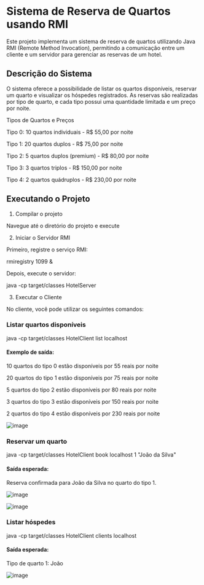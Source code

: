 #   Sistema de Reserva de Quartos usando RMI

Este projeto implementa um sistema de reserva de quartos utilizando Java RMI (Remote Method Invocation), permitindo a comunicação entre um cliente e um servidor para gerenciar as reservas de um hotel.

## Descrição do Sistema

O sistema oferece a possibilidade de listar os quartos disponíveis, reservar um quarto e visualizar os hóspedes registrados. As reservas são realizadas por tipo de quarto, e cada tipo possui uma quantidade limitada e um preço por noite.

Tipos de Quartos e Preços

Tipo 0: 10 quartos individuais - R$ 55,00 por noite

Tipo 1: 20 quartos duplos - R$ 75,00 por noite

Tipo 2: 5 quartos duplos (premium) - R$ 80,00 por noite

Tipo 3: 3 quartos triplos - R$ 150,00 por noite

Tipo 4: 2 quartos quádruplos - R$ 230,00 por noite



## Executando o Projeto

1. Compilar o projeto

Navegue até o diretório do projeto e execute

2. Iniciar o Servidor RMI

Primeiro, registre o serviço RMI:

rmiregistry 1099 &

Depois, execute o servidor:

java -cp target/classes HotelServer

3. Executar o Cliente

No cliente, você pode utilizar os seguintes comandos:


### Listar quartos disponíveis

java -cp target/classes HotelClient list localhost

#### Exemplo de saída:

10 quartos do tipo 0 estão disponíveis por 55 reais por noite

20 quartos do tipo 1 estão disponíveis por 75 reais por noite

5 quartos do tipo 2 estão disponíveis por 80 reais por noite

3 quartos do tipo 3 estão disponíveis por 150 reais por noite

2 quartos do tipo 4 estão disponíveis por 230 reais por noite

![image](https://github.com/user-attachments/assets/70f322c4-51d0-4e8b-aaec-8b67f2b2694b)


### Reservar um quarto

java -cp target/classes HotelClient book localhost 1 "João da Silva"

#### Saída esperada:

Reserva confirmada para João da Silva no quarto do tipo 1.

![image](https://github.com/user-attachments/assets/0d3caa8c-6892-42bb-b2a6-8f17ee49a0ae)

![image](https://github.com/user-attachments/assets/5d596744-403f-4d48-a4b9-e8105798e32c)


### Listar hóspedes

java -cp target/classes HotelClient clients localhost

#### Saída esperada:

Tipo de quarto 1: João

![image](https://github.com/user-attachments/assets/220a731e-9dbb-4530-adf3-adc535688852)

